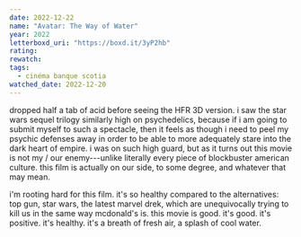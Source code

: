 ```yaml
---
date: 2022-12-22
name: "Avatar: The Way of Water"
year: 2022
letterboxd_uri: "https://boxd.it/3yP2hb"
rating: 
rewatch: 
tags:
  - cinéma banque scotia
watched_date: 2022-12-20
---
```


dropped half a tab of acid before seeing the HFR 3D version. i saw the star wars sequel trilogy similarly high on psychedelics, because if i am going to submit myself to such a spectacle, then it feels as though i need to peel my psychic defenses away in order to be able to more adequately stare into the dark heart of empire. i was on such high guard, but as it turns out this movie is not my / our enemy---unlike literally every piece of blockbuster american culture. this film is actually on our side, to some degree, and whatever that may mean.

i'm rooting hard for this film. it's so healthy compared to the alternatives: top gun, star wars, the latest marvel drek, which are unequivocally trying to kill us in the same way mcdonald's is. this movie is good. it's good. it's positive. it's healthy. it's a breath of fresh air, a splash of cool water.
